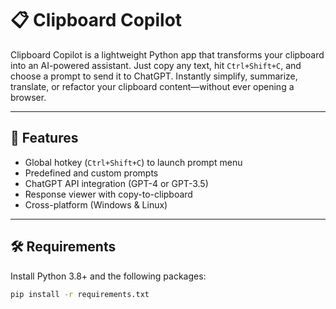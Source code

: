 # 📋 Clipboard Copilot

Clipboard Copilot is a lightweight Python app that transforms your clipboard into an AI-powered assistant. Just copy any text, hit `Ctrl+Shift+C`, and choose a prompt to send it to ChatGPT. Instantly simplify, summarize, translate, or refactor your clipboard content—without ever opening a browser.

---

## 🚀 Features

- Global hotkey (`Ctrl+Shift+C`) to launch prompt menu
- Predefined and custom prompts
- ChatGPT API integration (GPT-4 or GPT-3.5)
- Response viewer with copy-to-clipboard
- Cross-platform (Windows & Linux)

---

## 🛠️ Requirements

Install Python 3.8+ and the following packages:

```bash
pip install -r requirements.txt
